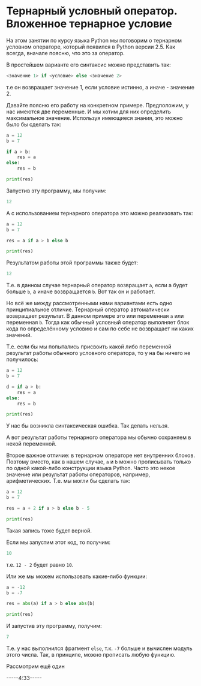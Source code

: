 # Тернарный условный оператор. Вложенное тернарное условие

На этом занятии по курсу языка Python мы поговорим о тернарном условном операторе, который появился в Python версии 2.5. Как всегда, вначале поясню, что это за оператор.

В простейшем варианте его синтаксис можно представить так:

```python
<значение 1> if <условие> else <значение 2>
```

т.е он возвращает значение 1, если условие истинно, а иначе - значение 2.

Давайте поясню его работу на конкретном примере. Предположим, у нас имеются две переменные. И мы хотим для них определить максимальное значение. Используя имеющиеся знания, это можно было бы сделать так:

```python
a = 12
b = 7

if a > b:
    res = a
else:
    res = b

print(res)
```

Запустив эту программу, мы получим:

```python
12
```

А с использованием тернарного оператора это можно реализовать так:

```python
a = 12
b = 7

res = a if a > b else b

print(res)
```

Результатом работы этой программы также будет:

```python
12
```

Т.е. в данном случае тернарный оператор возвращает `a`, если а будет больше `b`, а иначе возвращается `b`. Вот так он и работает.

Но всё же между рассмотренными нами вариантами есть одно принципиальное отличие. Тернарный оператор автоматически возвращает результат. В данном примере это или переменная `a` или переменная `b`. Тогда как обычный условный оператор выполняет блок кода по определённому условию и сам по себе не возвращает ни каких значений.

Т.е. если бы мы попытались присвоить какой либо переменной результат работы обычного условного оператора, то у на бы ничего не получилось:

```python
a = 12
b = 7

d = if a > b:
    res = a
else:
    res = b

print(res)
```

У нас бы возникла синтаксическая ошибка. Так делать нельзя.

А вот результат работы тернарного оператора мы обычно сохраняем в некой переменной.

Второе важное отличие: в тернарном операторе нет внутренних блоков. Поэтому вместо, как в нашем случае, `a` и `b` можно прописывать только по одной какой-либо конструкции языка Python. Часто это некое значение или результат работы операторов, например, арифметических. Т.е. мы могли бы сделать так:

```python
a = 12
b = 7

res = a + 2 if a > b else b - 5

print(res)
```

Такая запись тоже будет верной.

Если мы запустим этот код, то получим:

```python
10
```

т.е. `12 - 2` будет равно `10`.

Или же мы можем использовать какие-либо функции:

```python
a = -12
b = -7

res = abs(a) if a > b else abs(b)

print(res)
```

И запустив эту программу, получим:

```python
7
```

Т.е. у нас выполнился фрагмент `else`, т.к. `-7` больше и вычислен модуль этого числа. Так, в принципе, можно прописать любую функцию.

Рассмотрим ещё один

-----4:33-----
